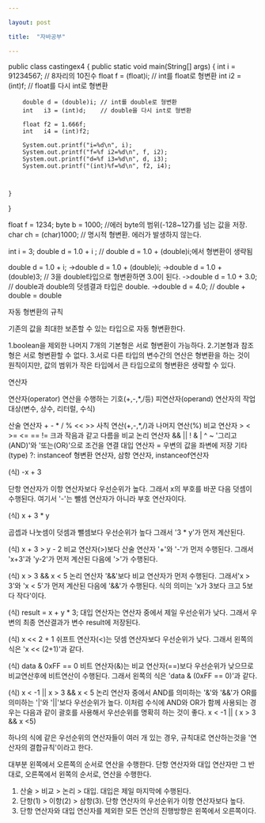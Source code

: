 ```yaml
---

layout: post

title:  "자바공부"

---
```

public class castingex4 {
	public static void main(String[] args) {
		int i = 91234567;    // 8자리의 10진수
		float f = (float)i; // int를 float로 형변환
		int  i2 = (int)f;   // float를 다시 int로 형변환
		
		double d = (double)i; // int를 double로 형변환
		int   i3 = (int)d;    // double을 다시 int로 형변환
		
		float f2 = 1.666f;
		int   i4 = (int)f2;
		
		System.out.printf("i=%d\n", i);
		System.out.printf("f=%f i2=%d\n", f, i2);
		System.out.printf("d=%f i3=%d\n", d, i3);
		System.out.printf("(int)%f=%d\n", f2, i4);
		


	}

}


float f = 1234; 
byte b = 1000;  //에러  byte의 범위(-128~127)를 넘는 값을 저장.
char ch = (char)1000; // 명시적 형변환. 에러가 발생하지 않는다.

int i = 3;
double d = 1.0 + i ; // double  d = 1.0 + (double)i;에서 형변환이 생략됨

double d = 1.0 + i;
->double d = 1.0 + (double)i; 
->double d = 1.0 + (double)3; // 3을 double타입으로 형변환하면 3.0이 된다.
->double d = 1.0 + 3.0;         // double과 double의 덧셈결과 타입은 double.
->double d = 4.0;                // double + double = double

자동 형변환의 규칙

기존의 값을 최대한 보존할 수 있는 타입으로 자동 형변환한다.
 
1.boolean을 제외한 나머지 7개의 기본형은 서로 형변환이 가능하다.
2.기본형과 참조형은 서로 형변환할 수 없다.
3.서로 다른 타입의 변수간의 연산은 형변환을 하는 것이 원칙이지만,
  값의 범위가 작은 타입에서 큰 타입으로의 형변환은 생략할 수 있다.

연산자

연산자(operator) 연산을 수행하는 기호(+,-,*,/등)
피연산자(operand) 연산자의 작업 대상(변수, 상수, 리터럴, 수식)

산술 연산자 + - * / % << >>   사칙 연산(+,-,*,/)과 나머지 연산(%)
비교 연산자 > < >= <= == !=  크과 작음과 같고 다름을 비교
논리 연산자 && || ! & | ^ ~ '그리고(AND)'와 '또는(OR)'으로 조건을 연결
대입 연산자       =             우변의 값을 좌변에 저장
     기타     (type) ?: instanceof 형변환 연산자, 삼항 연산자, instanceof연산자

(식) -x + 3

단항 연산자가 이항 연산자보다 우선순위가 높다.
그래서 x의 부호를 바꾼 다음 덧셈이 수행된다.
여기서 '-'는 뺄셈 연산자가 아니라 부호 연산자이다.

(식) x + 3 * y

곱셉과 나눗셈이 덧셈과 뺄셈보다 우선순위가 높다
그래서 '3 * y'가 먼저 계산된다.

(식) x + 3 > y - 2
비교 연산자(>)보다 산술 연산자 '+'와 '-'가 먼저 수행된다.
그래서 'x+3'과 'y-2'가 먼저 계산된 다음에 '>'가 수행된다.

(식) x > 3 && x < 5 
논리 연산자 '&&'보다 비교 연산자가 먼저 수행된다.
그래서'x > 3'와 'x < 5'가 먼저 계산된 다음에 '&&'가 수행된다.
식의 의미는 'x가 3보다 크고 5보다 작다'이다.

(식) result = x + y * 3;
대입 연산자는 연산자 중에서 제일 우선순위가 낮다.
그래서 우변의 최종 연산결과가 변수 result에 저장된다.

(식) x << 2 + 1
쉬프트 연산자(<)는 덧셈 연산자보다 우선순위가 낮다.
그래서 왼쪽의 식은 'x << (2+1)'과 같다.

(식) data & 0xFF == 0
비트 연산자(&)는 비교 연산자(==)보다 우선순위가 낮으므로 비교연산후에
비트연산이 수행된다. 그래서 왼쪽의 식은 'data & (0xFF == 0)'과 같다.

(식) x < -1 || x > 3 && x < 5
논리 연산자 중에서 AND를 의미하는 '&'와 '&&'가 OR를 의미하는 '|'와 '||'보다
우선순위가 높다. 이처럼 수식에 AND와 OR가 함께 사용되는 경우는
다음과 같이 괄호를 사용해서 우선순위를 명확히 하는 것이 좋다.
x < -1 || ( x > 3 && x <5)


하나의 식에 같은 우선순위의 연산자들이 여러 개 있는 경우,
규칙대로 연산하는것을 '연산자의 결합규칙'이라고 한다.

대부분 왼쪽에서 오른쪽의 순서로 연산을 수행한다.
단항 연산자와 대입 연산자만 그 반대로, 오른쪽에서 왼쪽의 순서로, 연산을 수행한다.

1. 산술 > 비교 > 논리 > 대입. 대입은 제일 마지막에 수행된다.
2. 단항(1) > 이항(2) > 삼항(3). 단항 연산자의 우선순위가 이항 연산자보다 높다.
3. 단항 연산자와 대입 연산자를 제외한 모든 연산의 진행방향은 왼쪽에서 오른쪽이다.


   
